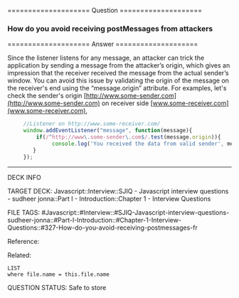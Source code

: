 ==================== Question ====================  

### How do you avoid receiving postMessages from attackers  

==================== Answer ====================  

Since the listener listens for any message, an attacker can trick the
application by sending a message from the attacker’s origin, which gives an
impression that the receiver received the message from the actual sender’s
window. You can avoid this issue by validating the origin of the message on the
receiver's end using the “message.origin” attribute. For examples, let's check
the sender's origin [http://www.some-sender.com](http://www.some-sender.com) on
receiver side [www.some-receiver.com](www.some-receiver.com),

```javascript
     //Listener on http://www.some-receiver.com/
     window.addEventListener("message", function(message){
         if(/^http://www\.some-sender\.com$/.test(message.origin)){
              console.log('You received the data from valid sender', message.data);
        }
     });
```

---

DECK INFO

TARGET DECK: Javascript::Interview::SJIQ - Javascript interview questions -
sudheer jonna::Part I - Introduction::Chapter 1 - Interview Questions

FILE TAGS:
#Javascript::#Interview::#SJIQ-Javascript-interview-questions-sudheer-jonna::#Part-I-Introduction::#Chapter-1-Interview-Questions::#327-How-do-you-avoid-receiving-postmessages-fr

Reference:

Related:

```dataview
LIST
where file.name = this.file.name
```

QUESTION STATUS: Safe to store
